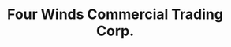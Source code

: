 ---
title: "Four Winds Commercial Trading Corp."
url: /manila/four-winds-commercial-trading-corp/
shop: hardware
---